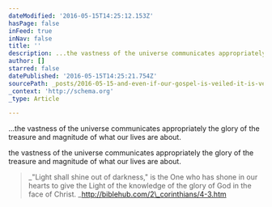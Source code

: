 ```yaml
---
dateModified: '2016-05-15T14:25:12.153Z'
hasPage: false
inFeed: true
inNav: false
title: ''
description: ...the vastness of the universe communicates appropriately the glory of the treasure and magnitude of what our lives are about.
author: []
starred: false
datePublished: '2016-05-15T14:25:21.754Z'
sourcePath: _posts/2016-05-15-and-even-if-our-gospel-is-veiled-it-is-veiled-to-those-who.md
_context: 'http://schema.org'
_type: Article

---
```

...the vastness of the universe communicates appropriately the glory of the treasure and magnitude of what our lives are about.

the vastness of the universe communicates appropriately the glory of the treasure and magnitude of what our lives are about.

> _"Light shall shine out of darkness," is the One who has shone in our hearts to give the Light of the knowledge of the glory of God in the face of Christ. _http://biblehub.com/2\_corinthians/4-3.htm